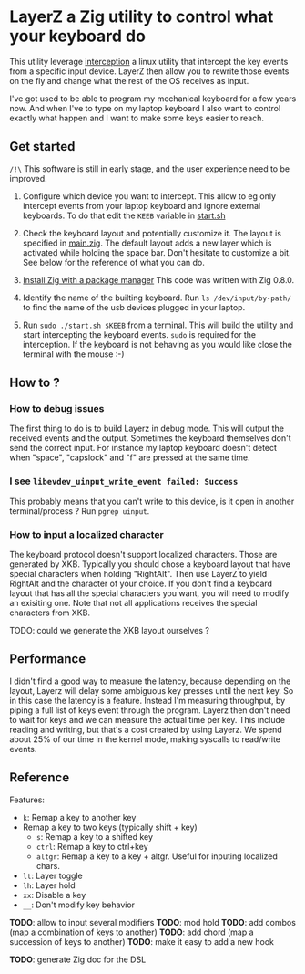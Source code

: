 # LayerZ a Zig utility to control what your keyboard do

This utility leverage [interception](https://gitlab.com/interception/linux/tools)
a linux utility that intercept the key events from a specific input device.
LayerZ then allow you to rewrite those events on the fly 
and change what the rest of the OS receives as input.

I've got used to be able to program my mechanical keyboard
for a few years now.
And when I've to type on my laptop keyboard
I also want to control exactly what happen
and I want to make some keys easier to reach.

## Get started

`/!\` This software is still in early stage, 
and the user experience need to be improved.

1. Configure which device you want to intercept.
   This allow to eg only intercept events from your laptop keyboard
   and ignore external keyboards.
   To do that edit the `KEEB` variable in [start.sh](./start.sh)

2. Check the keyboard layout and potentially customize it.
   The layout is specified in [main.zig](./main.zig).
   The default layout adds a new layer
   which is activated while holding the space bar.
   Don't hesitate to customize a bit.
   See below for the reference of what you can do.

3. [Install Zig with a package manager](https://github.com/ziglang/zig/wiki/Install-Zig-from-a-Package-Manager)
   This code was written with Zig 0.8.0.

4. Identify the name of the builting keyboard.
   Run `ls /dev/input/by-path/` to find the name of the usb devices plugged 
   in your laptop.

5. Run `sudo ./start.sh $KEEB` from a terminal.
   This will build the utility and start intercepting the keyboard events.
   `sudo` is required for the interception.
   If the keyboard is not behaving as you would like
   close the terminal with the mouse :-)

## How to ?

### How to debug issues

The first thing to do is to build Layerz in debug mode.
This will output the received events and the output.
Sometimes the keyboard themselves don't send the correct input.
For instance my laptop keyboard doesn't detect when "space", "capslock" and "f" 
are pressed at the same time.

### I see `libevdev_uinput_write_event failed: Success`

This probably means that you can't write to this device,
is it open in another terminal/process ?
Run `pgrep uinput`.

### How to input a localized character

The keyboard protocol doesn't support localized characters.
Those are generated by XKB.
Typically you should chose a keyboard layout that have special characters when holding "RightAlt".
Then use LayerZ to yield RightAlt and the character of your choice.
If you don't find a keyboard layout that has all the special characters you want,
you will need to modify an exisiting one.
Note that not all applications receives the special characters from XKB.

TODO: could we generate the XKB layout ourselves ?


## Performance

I didn't find a good way to measure the latency,
because depending on the layout, Layerz will delay some ambiguous key presses
until the next key.
So in this case the latency is a feature.
Instead I'm measuring throughput, 
by piping a full list of keys event through the program.
Layerz then don't need to wait for keys and we can measure the actual time per key.
This include reading and writing, but that's a cost created by using Layerz.
We spend about 25% of our time in the kernel mode, making syscalls to read/write events.

<!-- TODO: include some actual numbers -->

## Reference

Features:
- `k`: Remap a key to another key 
- Remap a key to two keys (typically shift + key)
  - `s`: Remap a key to a shifted key
  - `ctrl`: Remap a key to ctrl+key
  - `altgr`: Remap a key to a key + altgr. Useful for inputing localized chars.
- `lt`: Layer toggle
- `lh`: Layer hold
- `xx`: Disable a key
- `__`: Don't modify key behavior

**TODO**: allow to input several modifiers
**TODO**: mod hold
**TODO**: add combos (map a combination of keys to another)
**TODO**: add chord (map a succession of keys to another)
**TODO**: make it easy to add a new hook

**TODO**: generate Zig doc for the DSL
